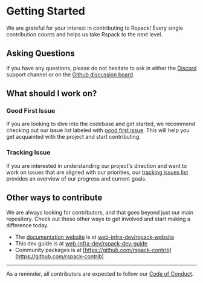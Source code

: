 # Getting Started

We are grateful for your interest in contributing to Rspack!
Every single contribution counts and helps us take Rspack to the next level.

<!-- toc -->

## Asking Questions

If you have any questions,
please do not hesitate to ask in either the [Discord](https://discord.gg/79ZZ66GH9E) support channel or on the [Github discussion board](https://github.com/web-infra-dev/rspack/discussions).

## What should I work on?

### Good First Issue

If you are looking to dive into the codebase and get started,
we recommend checking out our issue list labeled with [good first issue](https://github.com/web-infra-dev/rspack/issues?q=is%3Aissue+is%3Aopen+sort%3Aupdated-desc+label%3A%22good+first+issue%22).
This will help you get acquainted with the project and start contributing.

### Tracking Issue

If you are interested in understanding our project's direction and want to work on issues that are aligned with our priorities,
our [tracking issues list](https://github.com/web-infra-dev/rspack/issues?q=is%3Aopen+label%3A%22tracking+issue%22+sort%3Aupdated-desc)
provides an overview of our progress and current goals.

## Other ways to contribute

We are always looking for contributors, and that goes beyond just our main repository.
Check out these other ways to get involved and start making a difference today.

- The [documentation website](https://github.com/web-infra-dev/rspack-website) is at [web-infra-dev/rspack-website](https://github.com/web-infra-dev/rspack-website)
- This dev guide is at [web-infra-dev/rspack-dev-guide](https://github.com/web-infra-dev/rspack-dev-guide)
- Community packages is at [https://github.com/rspack-contrib](https://github.com/rspack-contrib)

---

As a reminder, all contributors are expected to follow our [Code of Conduct](https://github.com/web-infra-dev/rspack/blob/main/CODE_OF_CONDUCT.md).
